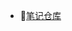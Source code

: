 - 📙[笔记仓库](https://github.com/aprilz-code/white-note.git)

[comment]: <> (- 📖[蘑菇博客]&#40;http://moguit.cn/#/&#41;)

[comment]: <> (- 📪[联系白]&#40;https://t.1yb.co/sBOZ&#41;)

